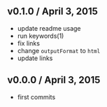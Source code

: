 


## v0.1.0 / April 3, 2015
- update readme usage
- run keywords(1)
- fix links
- change `outputFormat` to `html`
- update links

## v0.0.0 / April 3, 2015
- first commits